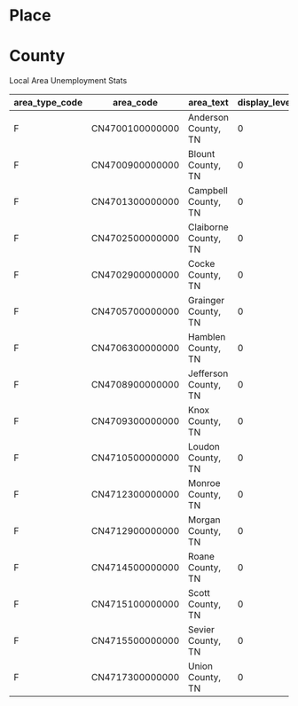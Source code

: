 

# Place

# County

Local Area Unemployment Stats

| area_type_code | area_code       | area_text            | display_level | selectable | sort_sequence |   |
|----------------|-----------------|----------------------|---------------|------------|---------------|---|
| F              | CN4700100000000 | Anderson County, TN  | 0             | T          | 6625          |   |
| F              | CN4700900000000 | Blount County, TN    | 0             | T          | 6629          |   |
| F              | CN4701300000000 | Campbell County, TN  | 0             | T          | 6631          |   |
| F              | CN4702500000000 | Claiborne County, TN | 0             | T          | 6637          |   |
| F              | CN4702900000000 | Cocke County, TN     | 0             | T          | 6639          |   |
| F              | CN4705700000000 | Grainger County, TN  | 0             | T          | 6653          |   |
| F              | CN4706300000000 | Hamblen County, TN   | 0             | T          | 6656          |   |
| F              | CN4708900000000 | Jefferson County, TN | 0             | T          | 6669          |   |
| F              | CN4709300000000 | Knox County, TN      | 0             | T          | 6671          |   |
| F              | CN4710500000000 | Loudon County, TN    | 0             | T          | 6677          |   |
| F              | CN4712300000000 | Monroe County, TN    | 0             | T          | 6686          |   |
| F              | CN4712900000000 | Morgan County, TN    | 0             | T          | 6689          |   |
| F              | CN4714500000000 | Roane County, TN     | 0             | T          | 6697          |   |
| F              | CN4715100000000 | Scott County, TN     | 0             | T          | 6700          |   |
| F              | CN4715500000000 | Sevier County, TN    | 0             | T          | 6702          |   |
| F              | CN4717300000000 | Union County, TN     | 0             | T          | 6711          |   |


